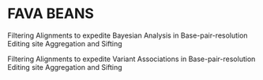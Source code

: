 # FAVA BEANS

Filtering Alignments to expedite Bayesian Analysis in Base-pair-resolution Editing site Aggregation and Sifting

Filtering Alignments to expedite Variant Associations in Base-pair-resolution Editing site Aggregation and Sifting





